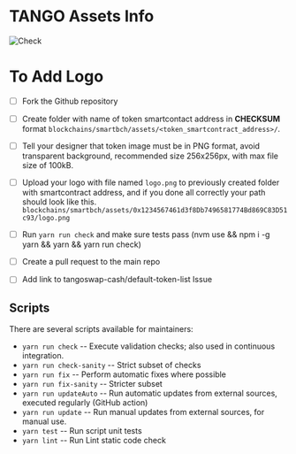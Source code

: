 # TANGO Assets Info

![Check](https://github.com/trustwallet/assets/workflows/Check/badge.svg)

# To Add Logo
- [ ] Fork the Github repository

- [ ] Create folder with name of token smartcontact address in **CHECKSUM** format `blockchains/smartbch/assets/<token_smartcontract_address>/`.

- [ ] Tell your designer that token image must be in PNG format, avoid transparent background, recommended size 256x256px, with max file size of 100kB.

- [ ] Upload your logo with file named `logo.png` to previously created folder with smartcontract address, and if you done all correctly your path should look like this. `blockchains/smartbch/assets/0x1234567461d3f8Db7496581774Bd869C83D51c93/logo.png`

- [ ] Run `yarn run check` and make sure tests pass (nvm use && npm i -g yarn && yarn && yarn run check)

- [ ] Create a pull request to the main repo

- [ ] Add link to tangoswap-cash/default-token-list Issue


## Scripts

There are several scripts available for maintainers:

- `yarn run check` -- Execute validation checks; also used in continuous integration.
- `yarn run check-sanity` -- Strict subset of checks
- `yarn run fix` -- Perform automatic fixes where possible
- `yarn run fix-sanity` -- Stricter subset
- `yarn run updateAuto` -- Run automatic updates from external sources, executed regularly (GitHub action)
- `yarn run update` -- Run manual updates from external sources, for manual use.
- `yarn test` -- Run script unit tests
- `yarn lint` -- Run Lint static code check
